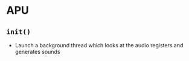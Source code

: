 APU
===

`init()`
--------
- Launch a background thread which looks at the audio registers
  and generates sounds
